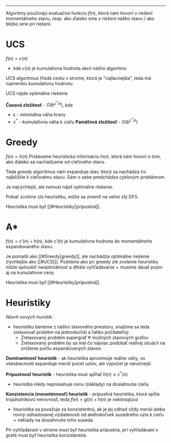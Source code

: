 ***********
Algoritmy používajú evaluačnú funkciu $f(n)$, ktorá nám hovorí o riešení momentálneho stavu, resp. ako ďaleko sme v riešení nášho stavu / ako blízko sme pri riešení.

# UCS
$f(n) = c(n)$
- kde $c(n)$ je kumulatívna hodnota akcií nášho algoritmu

UCS algoritmus hľadá cestu v strome, ktorá je "najlacnejšia", teda má najmenšiu kumulatívnu hodnotu.

UCS nájde optimálne riešenie

**Časová zložitosť** - $O(b^{c^* / \epsilon})$, kde
- $\epsilon$ - minimálna váha hrany
- $c^*$ - kumulatívna váha k cieľu
**Pamäťová zložitosť** - $O(b^{c^* / \epsilon})$

# Greedy
$f(n) = h(n)$
Pridávame heuristickú informáciu $h(n)$, ktorá nám hovorí o tom, ako ďaleko sa nachádzame od cieľového stavu.

Teda *greedy* algoritmus nám expanduje stav, ktorý sa nachádza čo najbližšie k cieľovému stavu.
Sám o sebe predchádza cyklovým problémom.

Je najrýchlejší, ale nemusí nájsť optimálne riešenie.

Pokiaľ zvolíme zlú heuristiku, môže sa zmeniť na veľmi zlý DFS.

Heuristika musí byť [[#Heuristiky|prípustná]].

# A*
$f(n) = c'(n) + h(n)$, kde
$c'(n)$ je kumulatívna hodnota do momentálneho expandovaného stavu.

Je pomalší ako [[#Greedy|greedy]], ale nachádza optimálne riešenie (rýchlejšie ako [[#UCS]]).
Podobne ako pri greedy zlé zvolenie heuristiky môže spôsobiť neoptimálnosť a dlhšie vyhľadávanie + musíme dávať pozor aj na kumulatívne ceny.

Heuristika musí byť [[#Heuristiky|prípustná]].

# Heuristiky
*Návrh nových huristík*:
- heuristiku berieme z nášho stavového priestoru, snažíme sa teda zrelaxovať problém na jednoduchší a ľahko počítateľný:
	- Zrelaxovaný problém supergraf $\forall$ možných stavových grafov
	- Zrelaxovaný problém by sa mal čo najviac podobať reálnej situácii na zníženie počtu expandovaných stavov.

**Dominantnosť heuristík** - ak heuristika aproximuje reálne váhy, vo všeobecnosti expanduje menší poćet uzlov, ale výpočet je náročnejší

**Prípustnosť heuristík** - heuristika musí spĺňať $h(n) \leq c^*(n)$
- heuristka nikdy nepresahuje cenu (náklady) na dosiahnutie cieľa.

**Konzistencia (monotónnosť) heuristík** - prípustná heuristika, ktorá spĺňa trojuholníkovú nerovnosť, teda $f(n) = g(n) + h(n)$ je *neklesajúca*
- heurisitka sa považuje za konzistentnú, ak je jej odhad vždy menší alebo rovný odhadovanej vzdialenosti od akéhokoľvek susedného uzla k cieľu + náklady na dosiahnutie toho suseda

Pri vyhľadávaní v strome musí byť heuristika prípustná, pri vyhľadávaní v grafe musí byť heuristika konzistentná.